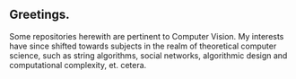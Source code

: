 ## Greetings.
Some repositories herewith are pertinent to Computer Vision. My interests have since shifted towards subjects in the realm of theoretical computer science, such as string algorithms, social networks, algorithmic design and computational complexity, et. cetera. 
<!--
**wtd-1/wtd-1** is a ✨ _special_ ✨ repository because its `README.md` (this file) appears on your GitHub profile.

Here are some ideas to get you started:

- 🔭 I’m currently working on ...
- 🌱 I’m currently learning ...
- 👯 I’m looking to collaborate on ...
- 🤔 I’m looking for help with ...
- 💬 Ask me about ...
- 📫 How to reach me: ...
- 😄 Pronouns: ...
- ⚡ Fun fact: ...
-->
